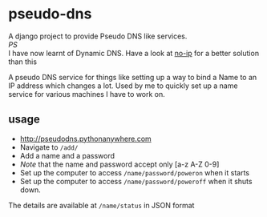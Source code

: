 pseudo-dns
==========

A django project to provide Pseudo DNS like services.  
*PS*  
I have now learnt of Dynamic DNS. Have a look at [no-ip](http://www.noip.com/free) for a better solution than this


A pseudo DNS service for things like setting up a way to bind a Name to an IP address which changes a lot. Used by me to quickly set up a name service for various machines I have to work on.


usage
-----

- <http://pseudodns.pythonanywhere.com>
- Navigate to `/add/`
- Add a name and a password
- *Note* that the name and password accept only [a-z A-Z 0-9]
- Set up the computer to access `/name/password/poweron` when it starts
- Set up the computer to access `/name/password/poweroff` when it shuts down.

The details are available at `/name/status` in JSON format
